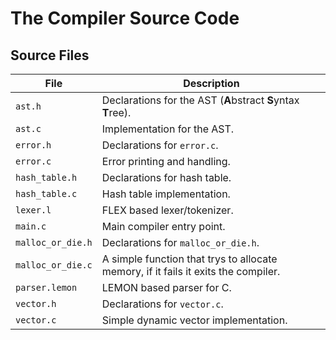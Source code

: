 # The Compiler Source Code
## Source Files
| File              | Description                                                                                 |
|-------------------|---------------------------------------------------------------------------------------------|
| `ast.h`           | Declarations for the AST (**A**bstract **S**yntax **T**ree).                                |
| `ast.c`           | Implementation for the AST.                                                                 |
| `error.h`         | Declarations for `error.c`.                                                                 |
| `error.c`         | Error printing and handling.                                                                |
| `hash_table.h`    | Declarations for hash table.                                                                |
| `hash_table.c`    | Hash table implementation.                                                                  |
| `lexer.l`         | FLEX based lexer/tokenizer.                                                                 |
| `main.c`          | Main compiler entry point.                                                                  |
| `malloc_or_die.h` | Declarations for `malloc_or_die.h`.                                                         |
| `malloc_or_die.c` | A simple function that trys to allocate memory, if it fails it exits the compiler.          |
| `parser.lemon`    | LEMON based parser for C.                                                                   |
| `vector.h`        | Declarations for `vector.c`.                                                                |
| `vector.c`        | Simple dynamic vector implementation.                                                       |
